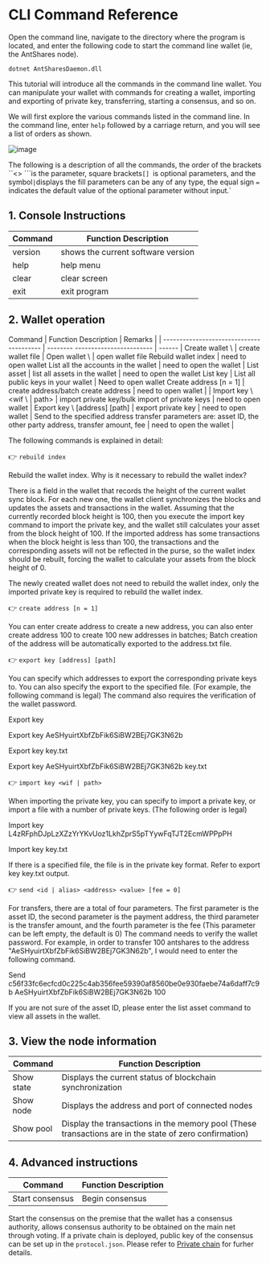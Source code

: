 # CLI Command Reference

Open the command line, navigate to the directory where the program is located, and enter the following code to start the command line wallet (ie, the AntShares node).

`dotnet AntSharesDaemon.dll`

This tutorial will introduce all the commands in the command line wallet. You can manipulate your wallet with commands for creating a wallet, importing and exporting of private key, transferring, starting a consensus, and so on.

We will first explore the various commands listed in the command line. In the command line, enter `help` followed by a carriage return, and you will see a list of orders as shown.

![image](http://docs.antshares.org/images/2017-05-17_12-30-05.jpg)

The following is a description of all the commands, the order of the brackets ``<> ```is the parameter, square brackets`[] `is optional parameters, and the symbol` | `displays the fill parameters can be any of any type, the equal sign `=` indicates the default value of the optional parameter without input.`

## 1. Console Instructions

| Command      | Function Description      |
| ------- | --------- |
| version | shows the current software version |
| help    | help menu      |
| clear   | clear screen      |
| exit    | exit program      |

## 2. Wallet operation

Command | Function Description | Remarks |
| ---------------------------------------- | -------- ------------------------ | ------ |
Create wallet \ <path> | create wallet file |
Open wallet \ <path> | open wallet file
Rebuild wallet index | need to open wallet
List all the accounts in the wallet | need to open the wallet
| List asset | list all assets in the wallet | need to open the wallet
List key | List all public keys in your wallet | Need to open wallet
Create address [n = 1] | create address/batch create address | need to open wallet |
| Import key \ <wif \ | path> | import private key/bulk import of private keys | need to open wallet |
Export key \ [address] [path] | export private key | need to open wallet |
Send to the specified address transfer parameters are: asset ID, the other party address, transfer amount, fee | need to open the wallet |

The following commands is explained in detail:

👉 `rebuild index`

Rebuild the wallet index. Why is it necessary to rebuild the wallet index?

There is a field in the wallet that records the height of the current wallet sync block. For each new one, the wallet client synchronizes the blocks and updates the assets and transactions in the wallet. Assuming that the currently recorded block height is 100, then you execute the import key command to import the private key, and the wallet still calculates your asset from the block height of 100. If the imported address has some transactions when the block height is less than 100, the transactions and the corresponding assets will not be reflected in the purse, so the wallet index should be rebuilt, forcing the wallet to calculate your assets from the block height of 0.

The newly created wallet does not need to rebuild the wallet index, only the imported private key is required to rebuild the wallet index.

👉 `create address [n = 1]`

You can enter create address to create a new address, you can also enter create address 100 to create 100 new addresses in batches; Batch creation of the address will be automatically exported to the address.txt file.

👉 `export key [address] [path]`

You can specify which addresses to export the corresponding private keys to. You can also specify the export to the specified file. (For example, the following command is legal) The command also requires the verification of the wallet password.

Export key

Export key AeSHyuirtXbfZbFik6SiBW2BEj7GK3N62b

Export key key.txt

Export key AeSHyuirtXbfZbFik6SiBW2BEj7GK3N62b key.txt

👉 `import key <wif | path>`

When importing the private key, you can specify to import a private key, or import a file with a number of private keys. (The following order is legal)

Import key L4zRFphDJpLzXZzYrYKvUoz1LkhZprS5pTYywFqTJT2EcmWPPpPH

Import key key.txt

If there is a specified file, the file is in the private key format. Refer to export key key.txt output.

👉 `send <id | alias> <address> <value> [fee = 0]`

For transfers, there are a total of four parameters. The first parameter is the asset ID, the second parameter is the payment address, the third parameter is the transfer amount, and the fourth parameter is the fee (This parameter can be left empty, the default is 0) The command needs to verify the wallet password. For example, in order to transfer 100 antshares to the address "AeSHyuirtXbfZbFik6SiBW2BEj7GK3N62b", I would need to enter the following command.

Send c56f33fc6ecfcd0c225c4ab356fee59390af8560be0e930faebe74a6daff7c9b AeSHyuirtXbfZbFik6SiBW2BEj7GK3N62b 100

If you are not sure of the asset ID, please enter the list asset command to view all assets in the wallet.

## 3. View the node information

Command | Function Description |
| ---------- | ----------------------- |
Show state | Displays the current status of blockchain synchronization 
Show node | Displays the address and port of connected nodes |
Show pool | Display the transactions in the memory pool (These transactions are in the state of zero confirmation)
## 4. Advanced instructions

Command | Function Description |
| --------------- | ---- |
Start consensus | Begin consensus
Start the consensus on the premise that the wallet has a consensus authority, allows consensus authority to be obtained on the main net through voting. If a private chain is deployed, public key of the consensus can be set up in the `protocol.json`. Please refer to [Private chain](private-chain.md) for furher details.
